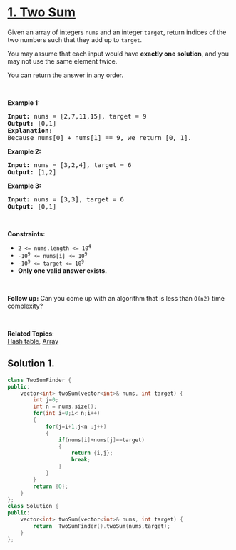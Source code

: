 
# [1. Two Sum](https://leetcode.com/problems/two-sum/)

<p>
Given an array of integers <code>nums</code> and an integer <code>target</code>, return indices of the two numbers such that they add up to <code>target</code>.

You may assume that each input would have <strong>exactly one solution</strong>, and you may not use the same element twice.

You can return the answer in any order.
</p>

<p>&nbsp;</p>
<p><strong>Example 1:</strong></p>

<pre><strong>Input:</strong> nums = [2,7,11,15], target = 9
<strong>Output:</strong> [0,1]
<strong>Explanation</strong><strong>:</strong>
Because nums[0] + nums[1] == 9, we return [0, 1].
</pre>

<p><strong>Example 2:</strong></p>

<pre><strong>Input:</strong> nums = [3,2,4], target = 6
<strong>Output:</strong> [1,2]
</pre>

<p><strong>Example 3:</strong></p>

<pre><strong>Input:</strong> nums = [3,3], target = 6
<strong>Output:</strong> [0,1]
</pre>

<p>&nbsp;</p>
<p><strong>Constraints:</strong></p>

<ul>
    <li><code>2 <= nums.length <= 10<sup>4</sup></code></li>
    <li><code>-10<sup>9</sup> <= nums[i] <= 10<sup>9</sup></code></li>
    <li><code>-10<sup>9</sup> <= target <= 10<sup>9</sup></code></li>
    <li><strong>Only one valid answer exists.</strong></li>
</ul>

<p>&nbsp;</p>
<p>
<strong>Follow up:</strong> Can you come up with an algorithm that is less than <code>O(n2)</code> time complexity?
</p>

<p>&nbsp;</p>

**Related Topics**:  
[Hash table](https://leetcode.com/tag/hash-table/), [Array](https://leetcode.com/tag/array/)

## Solution 1.

```cpp
class TwoSumFinder {
public:
    vector<int> twoSum(vector<int>& nums, int target) {
        int j=0;
        int n = nums.size();
        for(int i=0;i< n;i++)
        {
            for(j=i+1;j<n ;j++)
            {
                if(nums[i]+nums[j]==target)
                {
                    return {i,j};
                    break;
                }
            }
        }
        return {0};
    }
};
class Solution {
public:
    vector<int> twoSum(vector<int>& nums, int target) {
        return  TwoSumFinder().twoSum(nums,target);
    }
};
```